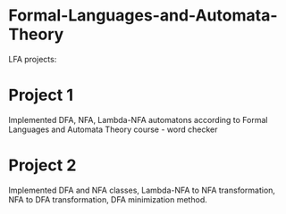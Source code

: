 # Formal-Languages-and-Automata-Theory 
LFA projects:

# Project 1
Implemented DFA, NFA, Lambda-NFA automatons according to Formal Languages and Automata Theory course - word checker

# Project 2
Implemented DFA and NFA classes, Lambda-NFA to NFA transformation, NFA to DFA transformation, DFA minimization method. 
